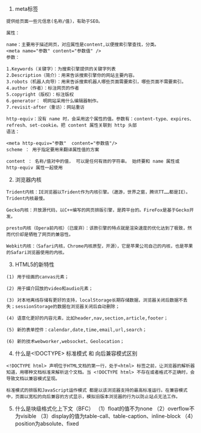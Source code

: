 1. meta标签
```
提供给页面一些元信息(名称/值)，有助于SEO。

属性：

name：主要用于描述网页，对应属性是content,以便搜索引擎查找，分类。
<meta name="参数" content="参数值" />
参数：

1.Keywords（关键字）：为搜索引擎提供的关键字列表
2.Description（简介）：用来告诉搜索引擎你的网站主要内容。
3.robots（机器人向导）：用来告诉搜索机器人哪些页面需要索引，哪些页面不需要索引。
4.author（作者）：标注网页的作者
5.copyright（版权）：标注版权
6.generator： 明网站采用什么编辑器制作。
7.revisit-after（重访）：网站重访

http-equiv：没有 name 时，会采用这个属性的值。参数有：content-type、expires、refresh、set-cookie。把 content 属性关联到 http 头部
语法：

<meta http-equiv="参数"  content="参数值"/>
scheme ： 用于指定要用来翻译属性值的方案

content ： 名称/值对中的值， 可以是任何有效的字符串。 始终要和 name 属性或 http-equiv 属性一起使用
```
2. 浏览器内核
```
Trident内核：IE浏览器以Trident作为内核引擎。（遨游，世界之窗，腾讯TT……都是IE）。Trident内核最慢。

Gecko内核：开放源代码，以C++编写的网页排版引擎，是跨平台的。FireFox是基于Gecko开发。

presto内核（Opera前内核）（已废弃）：该款引擎的特点就是渲染速度的优化达到了极致，然而代价却是牺牲了网页的兼容性。

Webkit内核：（Safari内核，Chrome内核原型，开源），它是苹果公司自己的内核，也是苹果的Safari浏览器使用的内核。
```
3. HTML5的新特性
```
(1) 用于绘画的canvas元素；

(2) 用于媒介回放的video和audio元素；

(3) 对本地离线存储有更好的支持，localStorage长期存储数据，浏览器关闭后数据不丢失；sessionStorage的数据在浏览器关闭后自动删除；

(4) 语意化更好的内容元素，比如header,nav,section,article,footer；

(5) 新的表单控件：calendar,date,time,email,url,search；

(6) 新的技术webworker,websocket、Geolocation；
```

4. 什么是<!DOCTYPE>
标准模式 和 向后兼容模式区别
```
<!DOCTYPE html> 声明位于HTML文档的第一行，处于<html> 标签之前，让浏览器的解析器知道，用哪种文档标准来解析这个文档。当 <!DOCTYPE html> 不存在或者格式不正确时，会导致文档以兼容模式呈现。

标准模式的排版和JavaScript运作模式 都是以该浏览器支持的最高标准运行。在兼容模式中，页面以宽松的向后兼容的方式显示，模拟旧版本浏览器的行为以防止站点无法工作。
```
5. 什么是块级格式化上下文（BFC）
（1）float的值不为none
（2）overflow不为visible
（3）display的值为table-call、table-caption、inline-block
（4）position为absolute、fixed